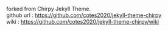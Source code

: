 forked from Chirpy Jekyll Theme.<br>
github url : https://github.com/cotes2020/jekyll-theme-chirpy<br>
wiki : https://github.com/cotes2020/jekyll-theme-chirpy/wiki
